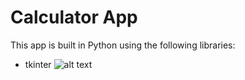 # Calculator App

This app is built in Python using the following libraries:
* tkinter
![alt text](https://user-images.githubusercontent.com/30416024/104447362-af1e9c00-55c1-11eb-8a76-aab3152807c0.png)
